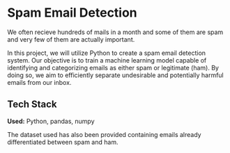 
# Spam Email Detection

We often recieve hundreds of mails in a month and some of them are spam and very few of them are actually important.

In this project, we will utilize Python to create a spam email detection system. Our objective is to train a machine learning model capable of identifying and categorizing emails as either spam or legitimate (ham). By doing so, we aim to efficiently separate undesirable and potentially harmful emails from our inbox.



## Tech Stack

**Used:** Python, pandas, numpy 

The dataset used has also been provided containing emails already differentiated between spam and ham.



